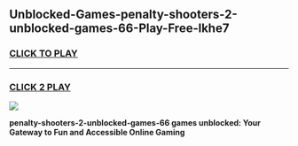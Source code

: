 
## Unblocked-Games-penalty-shooters-2-unblocked-games-66-Play-Free-lkhe7
<h3>
<a href="https://premium76.site?title=penalty-shooters-2-unblocked-games-66&ref=18A1">CLICK TO PLAY</a></h3>
<hr>

<h3>
<a href="https://premium76.site?title=penalty-shooters-2-unblocked-games-66&ref=18A1">CLICK 2 PLAY</a>
  
</h3>

<a href="https://premium76.site?title=penalty-shooters-2-unblocked-games-66&ref=18A1"><img src="https://clearcache.store/games.png"></a>


**penalty-shooters-2-unblocked-games-66 games unblocked: Your Gateway to Fun and Accessible Online Gaming**
